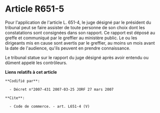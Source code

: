 # Article R651-5

Pour l'application de l'article L. 651-4, le juge désigné par le président du tribunal peut se faire assister de toute
personne de son choix dont les constatations sont consignées dans son rapport. Ce rapport est déposé au greffe et communiqué
par le greffier au ministère public. Le ou les dirigeants mis en cause sont avertis par le greffier, au moins un mois avant
la date de l'audience, qu'ils peuvent en prendre connaissance.

Le tribunal statue sur le rapport du juge désigné après avoir entendu ou dûment appelé les contrôleurs.

**Liens relatifs à cet article**

	**Codifié par**:

	  - Décret n°2007-431 2007-03-25 JORF 27 mars 2007

	**Cite**:

	  - Code de commerce. - art. L651-4 (V)
